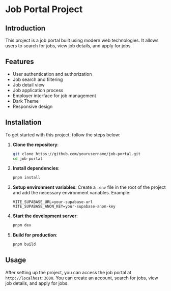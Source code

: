 # Job Portal Project

## Introduction

This project is a job portal built using modern web technologies. It allows users to search for jobs, view job details, and apply for jobs. 

## Features

- User authentication and authorization
- Job search and filtering
- Job detail view
- Job application process
- Employer interface for job management
- Dark Theme
- Responsive design

## Installation

To get started with this project, follow the steps below:

1. **Clone the repository**:
   ```sh
   git clone https://github.com/yourusername/job-portal.git
   cd job-portal
   ```

2. **Install dependencies**:
   ```sh
   pnpm install
   ```

3. **Setup environment variables**:
   Create a `.env` file in the root of the project and add the necessary environment variables. Example:
   ```env
   VITE_SUPABASE_URL=your-supabase-url
   VITE_SUPABASE_ANON_KEY=your-supabase-anon-key
   ```

4. **Start the development server**:
   ```sh
   pnpm dev
   ```

5. **Build for production**:
   ```sh
   pnpm build
   ```

## Usage

After setting up the project, you can access the job portal at `http://localhost:3000`. You can create an account, search for jobs, view job details, and apply for jobs.
